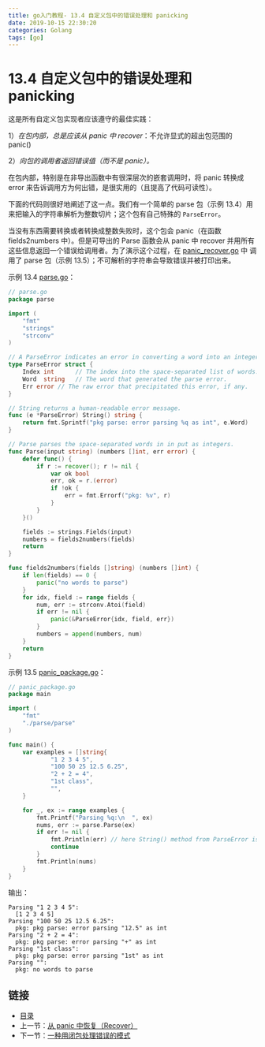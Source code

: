 ```yaml
---
title: go入门教程- 13.4 自定义包中的错误处理和 panicking   
date: 2019-10-15 22:30:20   
categories: Golang   
tags: [go]   
---
```

# 13.4 自定义包中的错误处理和 panicking

这是所有自定义包实现者应该遵守的最佳实践：

1）*在包内部，总是应该从 panic 中 recover*：不允许显式的超出包范围的 panic()

2）*向包的调用者返回错误值（而不是 panic）。*

在包内部，特别是在非导出函数中有很深层次的嵌套调用时，将 panic 转换成 error 来告诉调用方为何出错，是很实用的（且提高了代码可读性）。

下面的代码则很好地阐述了这一点。我们有一个简单的 parse 包（示例 13.4）用来把输入的字符串解析为整数切片；这个包有自己特殊的 `ParseError`。

当没有东西需要转换或者转换成整数失败时，这个包会 panic（在函数 fields2numbers 中）。但是可导出的 Parse 函数会从 panic 中 recover 并用所有这些信息返回一个错误给调用者。为了演示这个过程，在 [panic_recover.go](examples/chapter_13/panic_recover.go) 中 调用了 parse 包（示例 13.5）；不可解析的字符串会导致错误并被打印出来。

示例 13.4 [parse.go](examples/chapter_13/parse/parse.go)：

```go
// parse.go
package parse

import (
	"fmt"
	"strings"
	"strconv"
)

// A ParseError indicates an error in converting a word into an integer.
type ParseError struct {
    Index int      // The index into the space-separated list of words.
    Word  string   // The word that generated the parse error.
    Err error // The raw error that precipitated this error, if any.
}

// String returns a human-readable error message.
func (e *ParseError) String() string {
    return fmt.Sprintf("pkg parse: error parsing %q as int", e.Word)
}

// Parse parses the space-separated words in in put as integers.
func Parse(input string) (numbers []int, err error) {
    defer func() {
        if r := recover(); r != nil {
            var ok bool
            err, ok = r.(error)
            if !ok {
                err = fmt.Errorf("pkg: %v", r)
            }
        }
    }()

    fields := strings.Fields(input)
    numbers = fields2numbers(fields)
    return
}

func fields2numbers(fields []string) (numbers []int) {
    if len(fields) == 0 {
        panic("no words to parse")
    }
    for idx, field := range fields {
        num, err := strconv.Atoi(field)
        if err != nil {
            panic(&ParseError{idx, field, err})
        }
        numbers = append(numbers, num)
    }
    return
}
```

示例 13.5 [panic_package.go](examples/chapter_13/panic_package.go)：

```go
// panic_package.go
package main

import (
	"fmt"
	"./parse/parse"
)

func main() {
    var examples = []string{
            "1 2 3 4 5",
            "100 50 25 12.5 6.25",
            "2 + 2 = 4",
            "1st class",
            "",
    }

    for _, ex := range examples {
        fmt.Printf("Parsing %q:\n  ", ex)
        nums, err := parse.Parse(ex)
        if err != nil {
            fmt.Println(err) // here String() method from ParseError is used
            continue
        }
        fmt.Println(nums)
    }
}
```

输出：

```
Parsing "1 2 3 4 5":
  [1 2 3 4 5]
Parsing "100 50 25 12.5 6.25":
  pkg: pkg parse: error parsing "12.5" as int
Parsing "2 + 2 = 4":
  pkg: pkg parse: error parsing "+" as int
Parsing "1st class":
  pkg: pkg parse: error parsing "1st" as int
Parsing "":
  pkg: no words to parse
```

## 链接

- [目录](https://blog.zshipu.com/2019/10/15/golang/20191015/directory/)
- 上一节：[从 panic 中恢复（Recover）](file://13.3.md)
- 下一节：[一种用闭包处理错误的模式](file://13.5.md)
